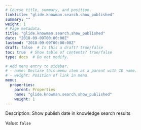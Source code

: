 ```yaml
---
# Course title, summary, and position.
linktitle: "glide.knowman.search.show_published"
summary: ""
weight: 1
# Page metadata.
title: "glide.knowman.search.show_published"
date: "2018-09-09T00:00:00Z"
lastmod: "2018-09-09T00:00:00Z"
draft: false  # Is this a draft? true/false
toc: true  # Show table of contents? true/false
type: docs  # Do not modify.

# Add menu entry to sidebar.
# - name: Declare this menu item as a parent with ID name.
# - weight: Position of link in menu.
menu:
  properties:
    parent: Properties
    name: "glide.knowman.search.show_published"
    weight: 1
---
```


Description: Show publish date in knowledge search results


Value: `false`